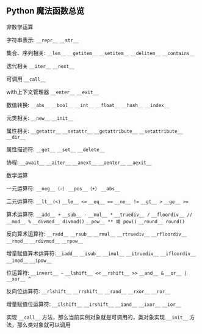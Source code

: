 ## Python 魔法函数总览

非数学运算

字符串表示:  `__repr__` `__str__`

集合、序列相关:  `__len__` `__getitem__` `__setitem__` `__delitem__` `__contains__`

迭代相关 `__iter__` `__next__`

可调用 `__call__`

with上下文管理器 `__enter__` `__exit__`

数值转换:  `__abs__` `__bool__` `__int__` `__float__` `__hash__` `__index__`

元类相关:  `__new__` `__init__`

属性相关:  `__getattr__`  `__setattr__` `__getattribute__` `__setattribute__` `__dir__`

属性描述符:  `__get__` `__set__`  `__delete__`

协程:  `__await__` `__aiter__` `__anext__` `__aenter__` `__aexit__`



数学运算

一元运算符: `__neg__（-）` `__pos__（+）` `__abs__`

二元运算符: `__lt__(<)`  `__le__ <=`   `__eq__ ==`   `__ne__ !=`   `__gt__ >`   `__ge__ >=`


算术运算符:  `__add__ +`   `__sub__ -`   `__mul__ *`   `__truediv__ /`   `__floordiv__ //`   `__mod__ %`   `__divmod__ divmod()`   `__pow__ ** 或 pow()`   `__round__ round()`

反向算术运算符: `__radd__`   `__rsub__`   `__rmul__`   `__rtruediv__`   `__rfloordiv__`   `__rmod__`  `__rdivmod__`   `__rpow__`

增量赋值算术运算符:`__iadd__`   `__isub__`   `__imul__`   `__itruediv__`   `__ifloordiv__`   `__imod__`  `__ipow__`

位运算符: `__invert__ ~`   `__lshift__ <<`   `__rshift__ >>`   `__and__ &`   `__or__ |`   `__xor__ ^`

反向位运算符: `__rlshift__`   `__rrshift__`   `__rand__`   `__rxor__`   `__ror__`

增量赋值位运算符: `__ilshift__`   `__irshift__`   `__iand__`   `__ixor__`   `__ior__`



实现 `__call__` 方法，那么当前实例对象就是可调用的，类对象实现 `__init__` 方法，那么类对象就可以调用